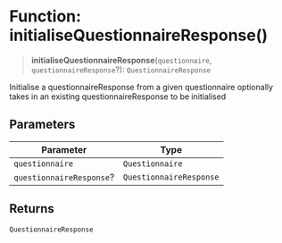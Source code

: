# Function: initialiseQuestionnaireResponse()

> **initialiseQuestionnaireResponse**(`questionnaire`, `questionnaireResponse`?): `QuestionnaireResponse`

Initialise a questionnaireResponse from a given questionnaire
optionally takes in an existing questionnaireResponse to be initialised

## Parameters

| Parameter | Type |
| ------ | ------ |
| `questionnaire` | `Questionnaire` |
| `questionnaireResponse`? | `QuestionnaireResponse` |

## Returns

`QuestionnaireResponse`
